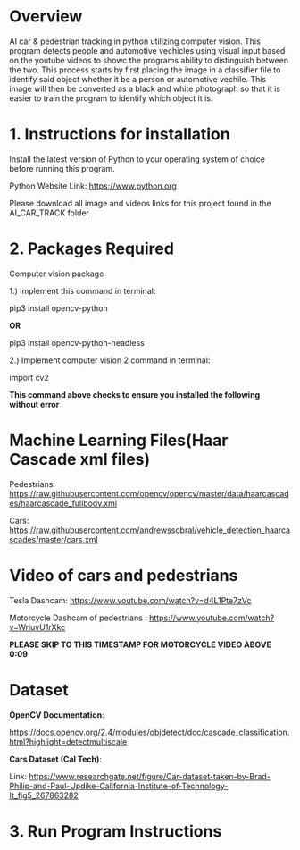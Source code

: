 # Overview

 AI car &amp; pedestrian tracking in python utilizing computer vision. This program detects people and automotive vechicles using visual input based on the youtube videos to showc the programs ability to distinguish between the two. This process starts by first placing the image in a classifier file to identify said object whether it be a person or automotive vechile. This image will then be converted as a black and white photograph so that it is easier to train the program to identify which object it is.
 
 
 # 1. Instructions for installation
 
 Install the latest version of Python to your operating system of choice before running this program.
 
 Python Website Link: https://www.python.org 
 
 Please download all image and videos links for this project found in the AI_CAR_TRACK folder
 
# 2. Packages Required
 
 Computer vision package
 
 1.) Implement this command in terminal: 
 
 pip3 install opencv-python 
 
 <strong> OR </strong>
 
 pip3 install opencv-python-headless
 
 
 2.) Implement computer vision 2 command in terminal: 
 
 import cv2  
 
 **This command above checks to ensure you installed the following without error**
 
 
# Machine Learning Files(Haar Cascade xml files)
 
Pedestrians:
https://raw.githubusercontent.com/opencv/opencv/master/data/haarcascades/haarcascade_fullbody.xml

Cars:
https://raw.githubusercontent.com/andrewssobral/vehicle_detection_haarcascades/master/cars.xml

# Video of cars and pedestrians 

Tesla Dashcam: https://www.youtube.com/watch?v=d4L1Pte7zVc

Motorcycle Dashcam of pedestrians : https://www.youtube.com/watch?v=WriuvU1rXkc   

**PLEASE SKIP TO THIS TIMESTAMP FOR MOTORCYCLE VIDEO ABOVE 0:09**
 
 # Dataset
 
 <b>OpenCV Documentation</b>:
 
 https://docs.opencv.org/2.4/modules/objdetect/doc/cascade_classification.html?highlight=detectmultiscale
 
 <p></p>
 
 <b>Cars Dataset (Cal Tech)</b>:
 
Link: https://www.researchgate.net/figure/Car-dataset-taken-by-Brad-Philip-and-Paul-Updike-California-Institute-of-Technology-It_fig5_267863282
 
# 3. Run Program Instructions


